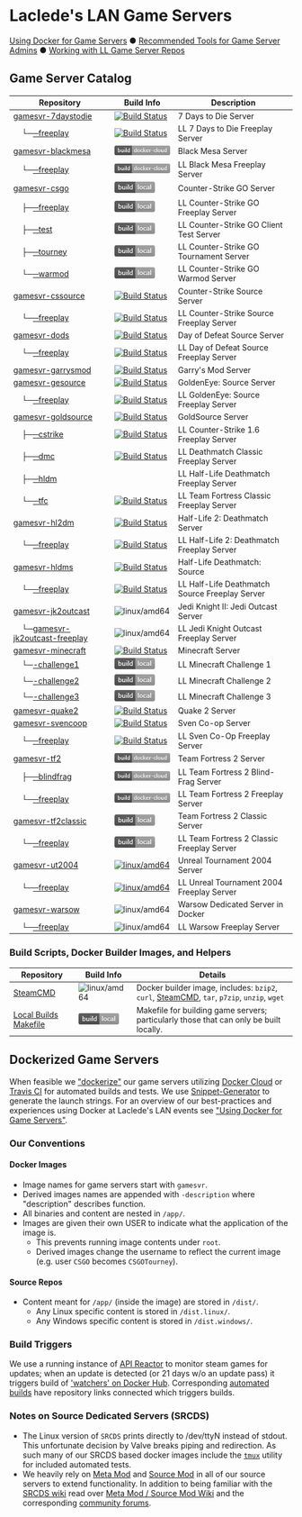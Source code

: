 # Laclede's LAN Game Servers

[Using Docker for Game Servers](DockerAndGameServers.md) ● [Recommended Tools for Game Server Admins](RecommendedTools.md) ● [Working with LL Game Server Repos](WorkingWithOurRepos.md)

## Game Server Catalog

| Repository                                                                                                                 | Build Info                                                                                                                                                                                                                               | Description                                    |
| -------------------------------------------------------------------------------------------------------------------------- | ---------------------------------------------------------------------------------------------------------------------------------------------------------------------------------------------------------------------------------------- | ---------------------------------------------- |
| [gamesvr-7daystodie](https://github.com/LacledesLAN/gamesvr-7daystodie)                                                    | [![Build Status](https://travis-ci.org/LacledesLAN/gamesvr-7daystodie.svg?branch=master)](https://travis-ci.org/LacledesLAN/gamesvr-7daystodie)                                                                                          | 7 Days to Die Server                           |
| &nbsp;&nbsp;&nbsp;&nbsp;└─[─freeplay](https://github.com/LacledesLAN/gamesvr-7daystodie-freeplay)                          | [![Build Status](https://travis-ci.org/LacledesLAN/gamesvr-7daystodie-freeplay.svg?branch=master)](https://travis-ci.org/LacledesLAN/gamesvr-7daystodie-freeplay)                                                                        | LL 7 Days to Die Freeplay Server               |
| [gamesvr-blackmesa](https://github.com/LacledesLAN/gamesvr-blackmesa)                                                      | [![Docker Cloud Build](https://raw.githubusercontent.com/LacledesLAN/README.1ST/master/.images/build_dockercloud.png)](https://cloud.docker.com/u/lacledeslan/repository/docker/lacledeslan/gamesvr-blackmesa)                           | Black Mesa Server                              |
| &nbsp;&nbsp;&nbsp;&nbsp;└─[─freeplay](https://github.com/LacledesLAN/gamesvr-blackmesa-freeplay)                           | [![Docker Cloud Build](https://raw.githubusercontent.com/LacledesLAN/README.1ST/master/.images/build_dockercloud.png)](https://cloud.docker.com/u/lacledeslan/repository/docker/lacledeslan/gamesvr-blackmesa-freeplay)                  | LL Black Mesa Freeplay Server                  |
| [gamesvr-csgo](https://github.com/LacledesLAN/gamesvr-csgo)                                                                | ![Build Status](https://raw.githubusercontent.com/LacledesLAN/README.1ST/master/.images/build_local.png)                                                                                                                                 | Counter-Strike GO Server                       |
| &nbsp;&nbsp;&nbsp;&nbsp;├─[─freeplay](https://github.com/LacledesLAN/gamesvr-csgo-freeplay)                                | ![Build Status](https://raw.githubusercontent.com/LacledesLAN/README.1ST/master/.images/build_local.png)                                                                                                                                 | LL Counter-Strike GO Freeplay Server           |
| &nbsp;&nbsp;&nbsp;&nbsp;├─[─test](https://github.com/LacledesLAN/gamesvr-csgo-test)                                        | ![Build Status](https://raw.githubusercontent.com/LacledesLAN/README.1ST/master/.images/build_local.png)                                                                                                                                 | LL Counter-Strike GO Client Test Server        |
| &nbsp;&nbsp;&nbsp;&nbsp;├─[─tourney](https://github.com/LacledesLAN/gamesvr-csgo-tourney)                                  | ![Build Status](https://raw.githubusercontent.com/LacledesLAN/README.1ST/master/.images/build_local.png)                                                                                                                                 | LL Counter-Strike GO Tournament Server         |
| &nbsp;&nbsp;&nbsp;&nbsp;└─[─warmod](https://github.com/LacledesLAN/gamesvr-csgo-warmod)                                    | ![Build Status](https://raw.githubusercontent.com/LacledesLAN/README.1ST/master/.images/build_local.png)                                                                                                                                 | LL Counter-Strike GO Warmod Server             |
| [gamesvr-cssource](https://github.com/LacledesLAN/gamesvr-cssource)                                                        | [![Build Status](https://travis-ci.org/LacledesLAN/gamesvr-cssource.svg?branch=master)](https://travis-ci.org/LacledesLAN/gamesvr-cssource)                                                                                              | Counter-Strike Source Server                   |
| &nbsp;&nbsp;&nbsp;&nbsp;└─[─freeplay](https://github.com/LacledesLAN/gamesvr-cssource-freeplay)                            | [![Build Status](https://travis-ci.org/LacledesLAN/gamesvr-cssource-freeplay.svg?branch=master)](https://travis-ci.org/LacledesLAN/gamesvr-cssource-freeplay)                                                                            | LL Counter-Strike Source Freeplay Server       |
| [gamesvr-dods](https://github.com/LacledesLAN/gamesvr-dods)                                                                | [![Build Status](https://travis-ci.org/LacledesLAN/gamesvr-dods.svg?branch=master)](https://travis-ci.org/LacledesLAN/gamesvr-dods)                                                                                                      | Day of Defeat Source Server                    |
| &nbsp;&nbsp;&nbsp;&nbsp;└─[─freeplay](https://github.com/LacledesLAN/gamesvr-dods-freeplay)                                | [![Build Status](https://travis-ci.org/LacledesLAN/gamesvr-dods-freeplay.svg?branch=master)](https://travis-ci.org/LacledesLAN/gamesvr-dods-freeplay)                                                                                    | LL Day of Defeat Source Freeplay Server        |
| [gamesvr-garrysmod](https://github.com/LacledesLAN/gamesvr-garrysmod)                                                      | [![Build Status](https://travis-ci.org/LacledesLAN/gamesvr-garrysmod.svg?branch=master)](https://travis-ci.org/LacledesLAN/gamesvr-garrysmod)                                                                                            | Garry's Mod Server                             |
| [gamesvr-gesource](https://github.com/LacledesLAN/gamesvr-gesource)                                                        | [![Build Status](https://travis-ci.org/LacledesLAN/gamesvr-gesource.svg?branch=master)](https://travis-ci.org/LacledesLAN/gamesvr-gesource)                                                                                              | GoldenEye: Source Server                       |
| &nbsp;&nbsp;&nbsp;&nbsp;└─[─freeplay](https://github.com/LacledesLAN/gamesvr-gesource-freeplay)                            | [![Build Status](https://travis-ci.org/LacledesLAN/gamesvr-gesource-freeplay.svg?branch=master)](https://travis-ci.org/LacledesLAN/gamesvr-gesource-freeplay)                                                                            | LL GoldenEye: Source Freeplay Server           |
| [gamesvr-goldsource](https://github.com/LacledesLAN/gamesvr-goldsource)                                                    | [![Build Status](https://travis-ci.org/LacledesLAN/gamesvr-goldsource.svg?branch=master)](https://travis-ci.org/LacledesLAN/gamesvr-goldsource)                                                                                          | GoldSource Server                              |
| &nbsp;&nbsp;&nbsp;&nbsp;├─[─cstrike](https://github.com/LacledesLAN/gamesvr-goldsource-cstrike)                            | [![Build Status](https://travis-ci.org/LacledesLAN/gamesvr-goldsource-cstrike.svg?branch=master)](https://travis-ci.org/LacledesLAN/gamesvr-goldsource-cstrike)                                                                          | LL Counter-Strike 1.6 Freeplay Server          |
| &nbsp;&nbsp;&nbsp;&nbsp;├─[─dmc](https://github.com/LacledesLAN/gamesvr-goldsource-dmc)                                    | [![Build Status](https://travis-ci.org/LacledesLAN/gamesvr-goldsource-dmc.svg?branch=master)](https://travis-ci.org/LacledesLAN/gamesvr-goldsource-dmc)                                                                                  | LL Deathmatch Classic Freeplay Server          |
| &nbsp;&nbsp;&nbsp;&nbsp;├─[─hldm](https://github.com/LacledesLAN/gamesvr-goldsource-hldm)                                  |                                                                                                                                                                                                                                          | LL Half-Life Deathmatch Freeplay Server        |
| &nbsp;&nbsp;&nbsp;&nbsp;└─[─tfc](https://github.com/LacledesLAN/gamesvr-goldsource-tfc)                                    | [![Build Status](https://travis-ci.org/LacledesLAN/gamesvr-goldsource-tfc.svg?branch=master)](https://travis-ci.org/LacledesLAN/gamesvr-goldsource-tfc)                                                                                  | LL Team Fortress Classic Freeplay Server       |
| [gamesvr-hl2dm](https://github.com/LacledesLAN/gamesvr-hl2dm)                                                              | [![Build Status](https://travis-ci.org/LacledesLAN/gamesvr-hl2dm.svg?branch=master)](https://travis-ci.org/LacledesLAN/gamesvr-hl2dm)                                                                                                    | Half-Life 2: Deathmatch Server                 |
| &nbsp;&nbsp;&nbsp;&nbsp;└─[─freeplay](https://github.com/LacledesLAN/gamesvr-hl2dm-freeplay)                               | [![Build Status](https://travis-ci.org/LacledesLAN/gamesvr-hl2dm-freeplay.svg?branch=master)](https://travis-ci.org/LacledesLAN/gamesvr-hl2dm-freeplay)                                                                                  | LL Half-Life 2: Deathmatch Freeplay Server     |
| [gamesvr-hldms](https://github.com/LacledesLAN/gamesvr-hldms)                                                              | [![Build Status](https://travis-ci.org/LacledesLAN/gamesvr-hldms.svg?branch=master)](https://travis-ci.org/LacledesLAN/gamesvr-hldms)                                                                                                    | Half-Life Deathmatch: Source                   |
| &nbsp;&nbsp;&nbsp;&nbsp;└─[─freeplay](https://github.com/LacledesLAN/gamesvr-hldms-freeplay)                               | [![Build Status](https://travis-ci.org/LacledesLAN/gamesvr-hldms-freeplay.svg?branch=master)](https://travis-ci.org/LacledesLAN/gamesvr-hldms-freeplay)                                                                                  | LL Half-Life Deathmatch Source Freeplay Server |
| [gamesvr-jk2outcast](https://github.com/LacledesLAN/gamesvr-jk2outcast)                                                    | ![linux/amd64](https://github.com/LacledesLAN/gamesvr-jk2outcast/workflows/linux/amd64/badge.svg?branch=main)                                                                                                                            | Jedi Knight II: Jedi Outcast Server            |
| &nbsp;&nbsp;&nbsp;&nbsp;└─[gamesvr-jk2outcast-freeplay](https://github.com/LacledesLAN/gamesvr-jk2outcast-freeplay)        | ![linux/amd64](https://github.com/LacledesLAN/gamesvr-jk2outcast-freeplay/workflows/linux/amd64/badge.svg?branch=main)                                                                                                                   | LL Jedi Knight Outcast Freeplay Server         |
| [gamesvr-minecraft](https://github.com/LacledesLAN/gamesvr-minecraft)                                                      | [![Build Status](https://travis-ci.org/LacledesLAN/gamesvr-minecraft.svg?branch=master)](https://travis-ci.org/LacledesLAN/gamesvr-minecraft)                                                                                            | Minecraft Server                               |
| &nbsp;&nbsp;&nbsp;&nbsp;└─[-challenge1](https://github.com/LacledesLAN/gamesvr-minecraft-challenge1)                       | ![Build Status](https://raw.githubusercontent.com/LacledesLAN/README.1ST/master/.images/build_local.png)                                                                                                                                 | LL Minecraft Challenge 1                       |
| &nbsp;&nbsp;&nbsp;&nbsp;└─[-challenge2](https://github.com/LacledesLAN/gamesvr-minecraft-challenge2)                       | ![Build Status](https://raw.githubusercontent.com/LacledesLAN/README.1ST/master/.images/build_local.png)                                                                                                                                 | LL Minecraft Challenge 2                       |
| &nbsp;&nbsp;&nbsp;&nbsp;└─[-challenge3](https://github.com/LacledesLAN/gamesvr-minecraft-challenge3)                       | ![Build Status](https://raw.githubusercontent.com/LacledesLAN/README.1ST/master/.images/build_local.png)                                                                                                                                 | LL Minecraft Challenge 3                       |
| [gamesvr-quake2](https://github.com/LacledesLAN/gamesvr-quake2)                                                            | [![Build Status](https://travis-ci.org/LacledesLAN/gamesvr-quake2.svg?branch=master)](https://travis-ci.org/LacledesLAN/gamesvr-quake2)                                                                                                  | Quake 2 Server                                 |
| [gamesvr-svencoop](https://github.com/LacledesLAN/gamesvr-svencoop)                                                        | [![Build Status](https://travis-ci.org/LacledesLAN/gamesvr-svencoop.svg?branch=master)](https://travis-ci.org/LacledesLAN/gamesvr-svencoop)                                                                                              | Sven Co-op Server                              |
| &nbsp;&nbsp;&nbsp;&nbsp;└─[─freeplay](https://github.com/LacledesLAN/gamesvr-svencoop-freeplay)                            | [![Build Status](https://travis-ci.org/LacledesLAN/gamesvr-svencoop-freeplay.svg?branch=master)](https://travis-ci.org/LacledesLAN/gamesvr-svencoop-freeplay)    | LL Sven Co-Op Freeplay Server                                         |                                                |
| [gamesvr-tf2](https://github.com/LacledesLAN/gamesvr-tf2)                                                                  | [![Docker Cloud Build](https://raw.githubusercontent.com/LacledesLAN/README.1ST/master/.images/build_dockercloud.png)](https://cloud.docker.com/u/lacledeslan/repository/docker/lacledeslan/gamesvr-tf2/)                                | Team Fortress 2 Server                         |
| &nbsp;&nbsp;&nbsp;&nbsp;├─[─blindfrag](https://github.com/LacledesLAN/gamesvr-tf2-blindfrag)                               | [![Docker Cloud Build](https://raw.githubusercontent.com/LacledesLAN/README.1ST/master/.images/build_dockercloud.png)](https://cloud.docker.com/u/lacledeslan/repository/docker/lacledeslan/gamesvr-tf2-blindfrag/)                      | LL Team Fortress 2 Blind-Frag Server           |
| &nbsp;&nbsp;&nbsp;&nbsp;└─[─freeplay](https://github.com/LacledesLAN/gamesvr-tf2-freeplay)                                 | [![Docker Cloud Build](https://raw.githubusercontent.com/LacledesLAN/README.1ST/master/.images/build_dockercloud.png)](https://cloud.docker.com/u/lacledeslan/repository/docker/lacledeslan/gamesvr-tf2-freeplay/)                       | LL Team Fortress 2 Freeplay Server             |
| [gamesvr-tf2classic](https://github.com/LacledesLAN/gamesvr-tf2classic)                                                    | ![Build Status](https://raw.githubusercontent.com/LacledesLAN/README.1ST/master/.images/build_local.png)                                                                                                                                 | Team Fortress 2 Classic Server                 |
| &nbsp;&nbsp;&nbsp;&nbsp;└─[─freeplay](https://github.com/LacledesLAN/gamesvr-tf2classic-freeplay)                          | ![Build Status](https://raw.githubusercontent.com/LacledesLAN/README.1ST/master/.images/build_local.png)                                                                                                                                 | LL Team Fortress 2 Classic Freeplay Server     |
| [gamesvr-ut2004](https://github.com/LacledesLAN/gamesvr-ut2004)                                                            | [![linux/amd64](https://github.com/LacledesLAN/gamesvr-ut2004/actions/workflows/build-linux-image.yml/badge.svg?branch=master)](https://github.com/LacledesLAN/gamesvr-ut2004/actions/workflows/build-linux-image.yml)                   | Unreal Tournament 2004 Server                  |
| &nbsp;&nbsp;&nbsp;&nbsp;└─[─freeplay](https://github.com/LacledesLAN/gamesvr-ut2004-freeplay)                              | [![linux/amd64](https://github.com/LacledesLAN/gamesvr-ut2004-freeplay/actions/workflows/build-linux-image.yml/badge.svg?branch=master)](https://github.com/LacledesLAN/gamesvr-ut2004-freeplay/actions/workflows/build-linux-image.yml) | LL Unreal Tournament 2004 Freeplay Server      |
| [gamesvr-warsow](https://github.com/LacledesLAN/gamesvr-warsow)                                                            | ![linux/amd64](https://github.com/LacledesLAN/gamesvr-warsow/workflows/linux/amd64/badge.svg?branch=master)                                                                                                                              | Warsow Dedicated Server in Docker              |
| &nbsp;&nbsp;&nbsp;&nbsp;└─[─freeplay](https://github.com/LacledesLAN/gamesvr-warsow-freeplay)                              | ![linux/amd64](https://github.com/LacledesLAN/gamesvr-warsow-freeplay/workflows/linux/amd64/badge.svg?branch=master)                                                                                                                     | LL Warsow Freeplay Server                      |

### Build Scripts, Docker Builder Images, and Helpers

| Repository                                                      | Build Info                                                                                               | Details                                                                                                                                           |
| --------------------------------------------------------------- | -------------------------------------------------------------------------------------------------------- | ------------------------------------------------------------------------------------------------------------------------------------------------- |
| [SteamCMD](https://github.com/LacledesLAN/SteamCMD)             | ![linux/amd64](https://github.com/LacledesLAN/SteamCMD/workflows/linux/amd64/badge.svg?branch=master)    | Docker builder image, includes: `bzip2`, `curl`, [SteamCMD](https://developer.valvesoftware.com/wiki/SteamCMD), `tar`, `p7zip`, `unzip`, `wget` |
| [Local Builds Makefile](https://github.com/LacledesLAN/gamesvr) | ![Build Status](https://raw.githubusercontent.com/LacledesLAN/README.1ST/master/.images/build_local.png) | Makefile for building game servers; particularly those that can only be built locally.                                                            |

## Dockerized Game Servers

When feasible we ["dockerize"](https://hub.docker.com/u/lacledeslan) our game servers utilizing [Docker Cloud](https://cloud.docker.com/app/lacledeslan/repository/list) or [Travis CI](https://travis-ci.org/LacledesLAN) for automated builds and tests. We use [Snippet-Generator](https://github.com/LacledesLAN/Snippet-Generator) to generate the launch strings. For an overview of our best-practices and experiences using Docker at Laclede's LAN events see ["Using Docker for Game Servers"](DockerAndGameServers.md).

### Our Conventions

#### Docker Images

* Image names for game servers start with `gamesvr`.
* Derived images names are appended with `-description` where "description" describes function.
* All binaries and content are nested in `/app/`.
* Images are given their own USER to indicate what the application of the image is.
  * This prevents running image contents under `root`.
  * Derived images change the username to reflect the current image (e.g. user `CSGO` becomes `CSGOTourney`).

#### Source Repos

* Content meant for `/app/` (inside the image) are stored in `/dist/`.
  * Any Linux specific content is stored in `/dist.linux/`.
  * Any Windows specific content is stored in `/dist.windows/`.

### Build Triggers

We use a running instance of [API Reactor](https://github.com/dudleycodes/APIReactor) to monitor steam games for updates; when an update is detected (or 21 days w/o an update pass) it triggers build of ['watchers' on Docker Hub](https://hub.docker.com/u/llgameserverbot/). Corresponding [automated builds](https://hub.docker.com/u/lacledeslan/) have repository links connected which triggers builds.

### Notes on Source Dedicated Servers (SRCDS)

* The Linux version of `SRCDS` prints directly to /dev/ttyN instead of stdout. This unfortunate decision by Valve breaks piping and redirection. As such many of our SRCDS based docker images include the [`tmux`](https://github.com/tmux/tmux) utility for included automated tests.
* We heavily rely on [Meta Mod](http://metamodsource.net/) and [Source Mod](http://www.sourcemod.net/) in all of our source servers to extend functionality. In addition to being familiar with the [SRCDS wiki](https://developer.valvesoftware.com/wiki/Source_Dedicated_Server) read over [Meta Mod / Source Mod Wiki](https://wiki.alliedmods.net/Main_Page) and the corresponding [community forums](https://forums.alliedmods.net/index.php).
